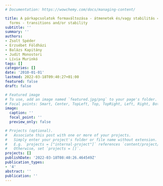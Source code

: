```yaml
---
# Documentation: https://wowchemy.com/docs/managing-content/

title: A párkapcsolatok formaváltozása - átmenetek és/vagy stabilitás = Changing partnership
  forms - transitions and/or stability
subtitle: ''
summary: ''
authors:
- Zsolt Spéder
- Erzsébet Földházi
- Balázs Kapitány
- Judit Monostori
- Lívia Murinkó
tags: []
categories: []
date: '2010-01-01'
lastmod: 2022-03-18T09:40:27+01:00
featured: false
draft: false

# Featured image
# To use, add an image named `featured.jpg/png` to your page's folder.
# Focal points: Smart, Center, TopLeft, Top, TopRight, Left, Right, BottomLeft, Bottom, BottomRight.
image:
  caption: ''
  focal_point: ''
  preview_only: false

# Projects (optional).
#   Associate this post with one or more of your projects.
#   Simply enter your project's folder or file name without extension.
#   E.g. `projects = ["internal-project"]` references `content/project/deep-learning/index.md`.
#   Otherwise, set `projects = []`.
projects: []
publishDate: '2022-03-18T08:40:26.464549Z'
publication_types:
- '4'
abstract: ''
publication: ''
---
```


